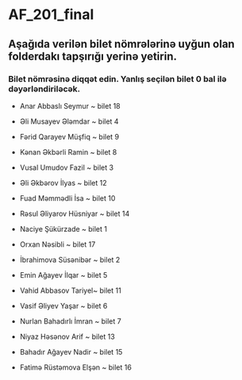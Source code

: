 # AF_201_final

## Aşağıda verilən bilet nömrələrinə uyğun olan folderdakı tapşırığı yerinə yetirin.

### Bilet nömrəsinə diqqət edin. Yanlış seçilən bilet 0 bal ilə dəyərləndiriləcək.

- Anar Abbaslı Seymur ~ bilet 18

- Əli Musayev Ələmdar ~ bilet 4

- Fərid Qarayev Müşfiq ~ bilet 9

- Kənan Əkbərli Ramin ~ bilet 8

- Vusal Umudov Fazil ~ bilet 3

- Əli Əkbərov İlyas ~ bilet 12

- Fuad Məmmədli İsa ~ bilet 10

- Rəsul Əliyarov Hüsniyar ~ bilet 14

- Naciye Şükürzade ~ bilet 1

- Orxan Nəsibli ~ bilet 17

- İbrahimova Süsənibər ~ bilet 2

- Emin Ağayev İlqar ~ bilet 5

- Vahid Abbasov Tariyel~ bilet 11

- Vasif Əliyev Yaşar ~ bilet 6

- Nurlan Bahadırlı İmran ~ bilet 7

- Niyaz Həsənov Arif ~ bilet 13

- Bahadır Ağayev Nadir ~ bilet 15

- Fatimə Rüstəmova Elşən ~ bilet 16
